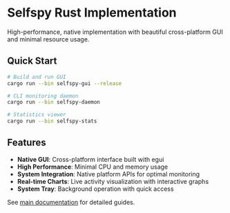 # Selfspy Rust Implementation

High-performance, native implementation with beautiful cross-platform GUI and minimal resource usage.

## Quick Start

```bash
# Build and run GUI
cargo run --bin selfspy-gui --release

# CLI monitoring daemon
cargo run --bin selfspy-daemon

# Statistics viewer
cargo run --bin selfspy-stats
```

## Features

- **Native GUI**: Cross-platform interface built with egui
- **High Performance**: Minimal CPU and memory usage
- **System Integration**: Native platform APIs for optimal monitoring
- **Real-time Charts**: Live activity visualization with interactive graphs
- **System Tray**: Background operation with quick access

See [main documentation](../docs/) for detailed guides.